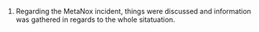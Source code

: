 1. Regarding the MetaNox incident, things were discussed and information was gathered in regards to the whole sitatuation. 
